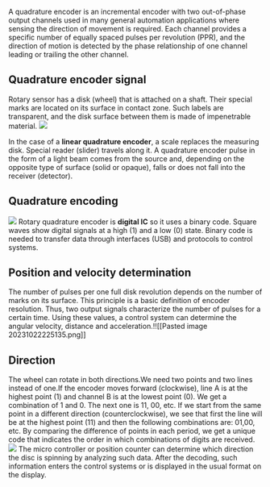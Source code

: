 A quadrature encoder is an incremental encoder with two out-of-phase output channels used in many general automation applications where sensing the direction of movement is required. Each channel provides a specific number of equally spaced pulses per revolution (PPR), and the direction of motion is detected by the phase relationship of one channel leading or trailing the other channel.

## **Quadrature encoder signal**
Rotary sensor has a disk (wheel) that is attached on a shaft. Their special marks are located on its surface in contact zone. Such labels are transparent, and the disk surface between them is made of impenetrable material.
![](https://eltra-encoder.eu/files/uploads/News/Optical-quadrature-encoder-working-principle.jpg)

In the case of a **linear quadrature encoder**, a scale replaces the measuring disk. Special reader (slider) travels along it. A quadrature encoder pulse in the form of a light beam comes from the source and, depending on the opposite type of surface (solid or opaque), falls or does not fall into the receiver (detector).
## **Quadrature encoding**

![](https://eltra-encoder.eu/files/uploads/News/Quadrature-encoder-signal-scheme.jpg)
Rotary quadrature encoder is **digital IC**  so it uses a binary code. Square waves show digital signals at a high (1) and a low (0) state. Binary code is needed to transfer data through interfaces (USB) and protocols to control systems.
## **Position and velocity determination**

The number of pulses per one full disk revolution depends on the number of marks on its surface. This principle is a basic definition of encoder resolution. Thus, two output signals characterize the number of pulses for a certain time. Using these values, a control system can determine the angular velocity, distance and acceleration.!![[Pasted image 20231022225135.png]]
## **Direction**
The wheel can rotate in both directions.We need two points and two lines instead of one.If the encoder moves forward (clockwise), line A is at the highest point (1) and channel B is at the lowest point (0). We get a combination of 1 and 0. The next one is 11, 00, etc.
If we start from the same point in a different direction (counterclockwise), we see that first the line will be at the highest point (11) and then the following combinations are: 01,00, etc.
By comparing the difference of points in each period, we get a unique code that indicates the order in which combinations of digits are received. ![](https://eltra-encoder.eu/files/uploads/News/Quadrature-encoders-direction-determition.jpg)
The micro controller or position counter can determine which direction the disc is spinning by analyzing such data. After the decoding, such information enters the control systems or is displayed in the usual format on the display.
